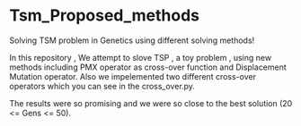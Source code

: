 # Tsm_Proposed_methods
Solving TSM problem in Genetics using different solving methods!

In this repository , We attempt to slove TSP , a toy problem , using new methods including PMX operator as cross-over function and 
Displacement Mutation operator.
Also we impelemented two different cross-over operators which you can see in the cross_over.py.

The results were so promising and we were so close to the best solution (20 <= Gens <= 50).

